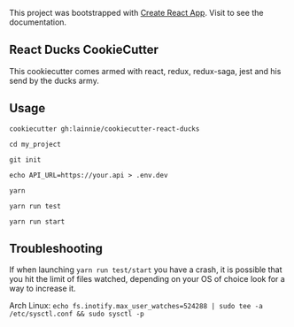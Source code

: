 This project was bootstrapped with [Create React App](https://github.com/facebookincubator/create-react-app).
Visit to see the documentation.

## React Ducks CookieCutter

This cookiecutter comes armed with react, redux, redux-saga, jest and his send by the ducks army.

## Usage

`cookiecutter gh:lainnie/cookiecutter-react-ducks`

`cd my_project`

`git init`

`echo API_URL=https://your.api > .env.dev`

`yarn`

`yarn run test`

`yarn run start`

## Troubleshooting

If when launching `yarn run test/start` you have a crash, it is possible that you hit the limit of files watched, depending on your OS of choice look for a way to increase it.

Arch Linux: `echo fs.inotify.max_user_watches=524288 | sudo tee -a /etc/sysctl.conf && sudo sysctl -p`

